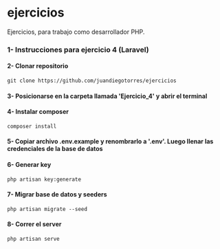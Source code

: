 # ejercicios
Ejercicios, para trabajo como desarrollador PHP.

### 1- Instrucciones para ejercicio 4 (Laravel)

#### 2- Clonar repositorio
`git clone https://github.com/juandiegotorres/ejercicios`

#### 3- Posicionarse en la carpeta llamada 'Ejercicio_4' y abrir el terminal

#### 4- Instalar composer
`composer install`

#### 5- Copiar archivo .env.example y renombrarlo a '.env'. Luego llenar las credenciales de la base de datos

#### 6- Generar key
`php artisan key:generate`

#### 7- Migrar base de datos y seeders
`php artisan migrate --seed`

#### 8- Correr el server
`php artisan serve`
